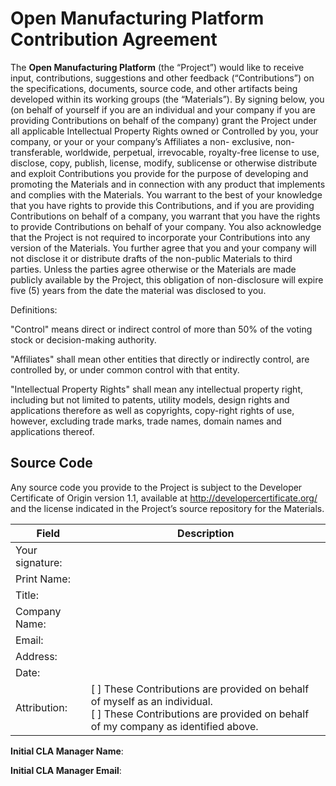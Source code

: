 # Open Manufacturing Platform Contribution Agreement

The **Open Manufacturing Platform** (the “Project”) would like to receive input, contributions, suggestions and other feedback (“Contributions”) on the 
specifications, documents, source code, and other artifacts being developed within its working groups (the “Materials”). By signing below, 
you (on behalf of yourself if you are an individual and your company if you are providing Contributions on behalf of the company) grant the Project 
under all applicable Intellectual Property Rights owned or Controlled by you, your company, or your or your company’s Affiliates a non- exclusive, 
non-transferable, worldwide, perpetual, irrevocable, royalty-free license to use, disclose, copy, publish, license, modify, sublicense or otherwise 
distribute and exploit Contributions you provide for the purpose of developing and promoting the Materials and in connection with any product that 
implements and complies with the Materials. You warrant to the best of your knowledge that you have rights to provide this Contributions, and if you 
are providing Contributions on behalf of a company, you warrant that you have the rights to provide Contributions on behalf of your company. You also acknowledge
that the Project is not required to incorporate your Contributions into any version of the Materials. You further agree that you and your company will not 
disclose it or distribute drafts of the non-public Materials to third parties. Unless the parties agree otherwise or the Materials are made publicly available
by the Project, this obligation of non-disclosure will expire five (5) years from the date the material was disclosed to you.

Definitions:

"Control" means direct or indirect control of more than 50% of the voting stock or decision-making authority. 

"Affiliates" shall mean other entities that directly or indirectly control, are controlled by, or under common control with that entity.

"Intellectual Property Rights" shall mean any intellectual property right, including but not limited to patents, utility models, design rights and 
applications therefore as well as copyrights, copy-right rights of use, however, excluding trade marks, trade names, domain names and applications thereof.

## Source Code
Any source code you provide to the Project is subject to the Developer Certificate of Origin version 1.1, available
at http://developercertificate.org/ and the license indicated in the Project’s source repository for the Materials.

Field                | Description
---------------------|--------------------------------------------
Your signature:      | 
Print Name:          |
Title:               | 
Company Name:        |
Email:               |
Address:             |
Date:                |
Attribution:         |  [ ] These Contributions are provided on behalf of myself as an individual. </br>  [ ] These Contributions are provided on behalf of my company as identified above. 


**Initial CLA Manager Name**:

**Initial CLA Manager Email**:

